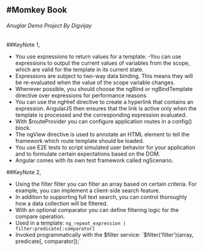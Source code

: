 #Momkey Book
-------
###### Anuglar Demo Project By Digvijay

##KeyNote 1,

- You use expressions to return values for a template.
-You can use expressions to output the current values of variables from the scope, which are valid for the template in its current state.
- Expressions are subject to two-way data binding. This means they will be re-evaluated when the value of the scope variable changes.
- Whenever possible, you should choose the ngBind or ngBindTemplate directive over expressions for performance reasons.
- You can use the ngHref directive to create a hyperlink that contains an expression. AngularJS then ensures that the link is active only when the template is processed and the corresponding expression evaluated.
- With $routeProvider you can configure application routes in a config() block.
- The ngView directive is used to annotate an HTML element to tell the framework which route template should be loaded.
- You use E2E tests to script simulated user behavior for your application and to formulate certain expectations based on the DOM.
- Angular comes with its own test framework called ngScenario.

##KeyNote 2,
- Using the filter filter you can filter an array based on certain criteria. For example, you can implement a client-side search feature.
- In addition to supporting full text search, you can control thoroughly how a data collection will be filtered.
- With an optional comparator you can define filtering logic for the compare operation.
- Used in a template:
    `ng_repeat_expression | filter:predicate[:comparator]`
- Invoked programmatically with the $filter service:
    `$filter('filter')(array, predicate[, comparator]);`
